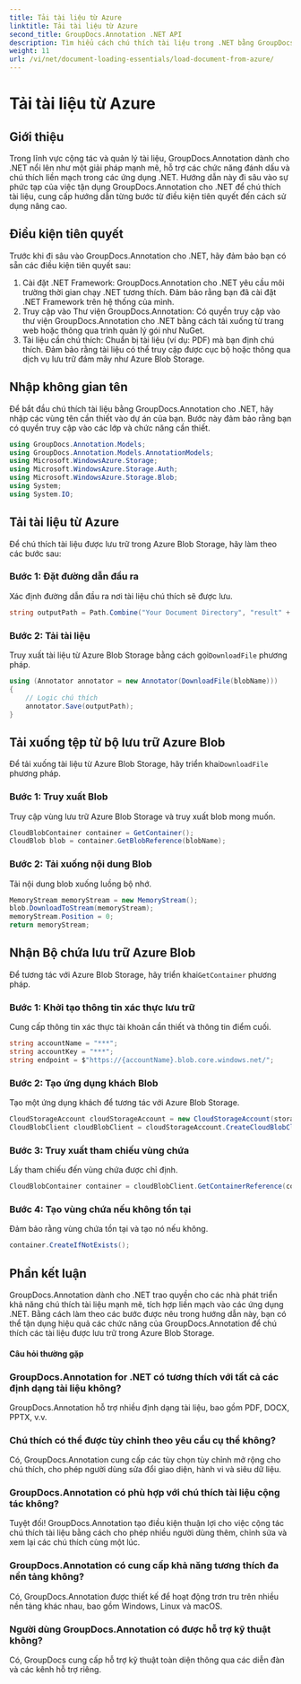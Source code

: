 ```yaml
---
title: Tải tài liệu từ Azure
linktitle: Tải tài liệu từ Azure
second_title: GroupDocs.Annotation .NET API
description: Tìm hiểu cách chú thích tài liệu trong .NET bằng GroupDocs.Annotation. Hướng dẫn từng bước để tích hợp liền mạch với Azure Blob Storage.
weight: 11
url: /vi/net/document-loading-essentials/load-document-from-azure/
---
```


# Tải tài liệu từ Azure

## Giới thiệu
Trong lĩnh vực cộng tác và quản lý tài liệu, GroupDocs.Annotation dành cho .NET nổi lên như một giải pháp mạnh mẽ, hỗ trợ các chức năng đánh dấu và chú thích liền mạch trong các ứng dụng .NET. Hướng dẫn này đi sâu vào sự phức tạp của việc tận dụng GroupDocs.Annotation cho .NET để chú thích tài liệu, cung cấp hướng dẫn từng bước từ điều kiện tiên quyết đến cách sử dụng nâng cao.
## Điều kiện tiên quyết
Trước khi đi sâu vào GroupDocs.Annotation cho .NET, hãy đảm bảo bạn có sẵn các điều kiện tiên quyết sau:
1. Cài đặt .NET Framework: GroupDocs.Annotation cho .NET yêu cầu môi trường thời gian chạy .NET tương thích. Đảm bảo rằng bạn đã cài đặt .NET Framework trên hệ thống của mình.
2. Truy cập vào Thư viện GroupDocs.Annotation: Có quyền truy cập vào thư viện GroupDocs.Annotation cho .NET bằng cách tải xuống từ trang web hoặc thông qua trình quản lý gói như NuGet.
3. Tài liệu cần chú thích: Chuẩn bị tài liệu (ví dụ: PDF) mà bạn định chú thích. Đảm bảo rằng tài liệu có thể truy cập được cục bộ hoặc thông qua dịch vụ lưu trữ đám mây như Azure Blob Storage.

## Nhập không gian tên
Để bắt đầu chú thích tài liệu bằng GroupDocs.Annotation cho .NET, hãy nhập các vùng tên cần thiết vào dự án của bạn. Bước này đảm bảo rằng bạn có quyền truy cập vào các lớp và chức năng cần thiết.
```csharp
using GroupDocs.Annotation.Models;
using GroupDocs.Annotation.Models.AnnotationModels;
using Microsoft.WindowsAzure.Storage;
using Microsoft.WindowsAzure.Storage.Auth;
using Microsoft.WindowsAzure.Storage.Blob;
using System;
using System.IO;
```

## Tải tài liệu từ Azure
Để chú thích tài liệu được lưu trữ trong Azure Blob Storage, hãy làm theo các bước sau:
### Bước 1: Đặt đường dẫn đầu ra
Xác định đường dẫn đầu ra nơi tài liệu chú thích sẽ được lưu.
```csharp
string outputPath = Path.Combine("Your Document Directory", "result" + Path.GetExtension("input.pdf"));
```
### Bước 2: Tải tài liệu
 Truy xuất tài liệu từ Azure Blob Storage bằng cách gọi`DownloadFile` phương pháp.
```csharp
using (Annotator annotator = new Annotator(DownloadFile(blobName)))
{
    // Logic chú thích
    annotator.Save(outputPath);
}
```
## Tải xuống tệp từ bộ lưu trữ Azure Blob
 Để tải xuống tài liệu từ Azure Blob Storage, hãy triển khai`DownloadFile` phương pháp.
### Bước 1: Truy xuất Blob
Truy cập vùng lưu trữ Azure Blob Storage và truy xuất blob mong muốn.
```csharp
CloudBlobContainer container = GetContainer();
CloudBlob blob = container.GetBlobReference(blobName);
```
### Bước 2: Tải xuống nội dung Blob
Tải nội dung blob xuống luồng bộ nhớ.
```csharp
MemoryStream memoryStream = new MemoryStream();
blob.DownloadToStream(memoryStream);
memoryStream.Position = 0;
return memoryStream;
```
## Nhận Bộ chứa lưu trữ Azure Blob
 Để tương tác với Azure Blob Storage, hãy triển khai`GetContainer` phương pháp.
### Bước 1: Khởi tạo thông tin xác thực lưu trữ
Cung cấp thông tin xác thực tài khoản cần thiết và thông tin điểm cuối.
```csharp
string accountName = "***";
string accountKey = "***";
string endpoint = $"https://{accountName}.blob.core.windows.net/";
```
### Bước 2: Tạo ứng dụng khách Blob
Tạo một ứng dụng khách để tương tác với Azure Blob Storage.
```csharp
CloudStorageAccount cloudStorageAccount = new CloudStorageAccount(storageCredentials, new Uri(endpoint), null, null, null);
CloudBlobClient cloudBlobClient = cloudStorageAccount.CreateCloudBlobClient();
```
### Bước 3: Truy xuất tham chiếu vùng chứa
Lấy tham chiếu đến vùng chứa được chỉ định.
```csharp
CloudBlobContainer container = cloudBlobClient.GetContainerReference(containerName);
```
### Bước 4: Tạo vùng chứa nếu không tồn tại
Đảm bảo rằng vùng chứa tồn tại và tạo nó nếu không.
```csharp
container.CreateIfNotExists();
```

## Phần kết luận
GroupDocs.Annotation dành cho .NET trao quyền cho các nhà phát triển khả năng chú thích tài liệu mạnh mẽ, tích hợp liền mạch vào các ứng dụng .NET. Bằng cách làm theo các bước được nêu trong hướng dẫn này, bạn có thể tận dụng hiệu quả các chức năng của GroupDocs.Annotation để chú thích các tài liệu được lưu trữ trong Azure Blob Storage.
#### Câu hỏi thường gặp
### GroupDocs.Annotation for .NET có tương thích với tất cả các định dạng tài liệu không?
GroupDocs.Annotation hỗ trợ nhiều định dạng tài liệu, bao gồm PDF, DOCX, PPTX, v.v.
### Chú thích có thể được tùy chỉnh theo yêu cầu cụ thể không?
Có, GroupDocs.Annotation cung cấp các tùy chọn tùy chỉnh mở rộng cho chú thích, cho phép người dùng sửa đổi giao diện, hành vi và siêu dữ liệu.
### GroupDocs.Annotation có phù hợp với chú thích tài liệu cộng tác không?
Tuyệt đối! GroupDocs.Annotation tạo điều kiện thuận lợi cho việc cộng tác chú thích tài liệu bằng cách cho phép nhiều người dùng thêm, chỉnh sửa và xem lại các chú thích cùng một lúc.
### GroupDocs.Annotation có cung cấp khả năng tương thích đa nền tảng không?
Có, GroupDocs.Annotation được thiết kế để hoạt động trơn tru trên nhiều nền tảng khác nhau, bao gồm Windows, Linux và macOS.
### Người dùng GroupDocs.Annotation có được hỗ trợ kỹ thuật không?
Có, GroupDocs cung cấp hỗ trợ kỹ thuật toàn diện thông qua các diễn đàn và các kênh hỗ trợ riêng.